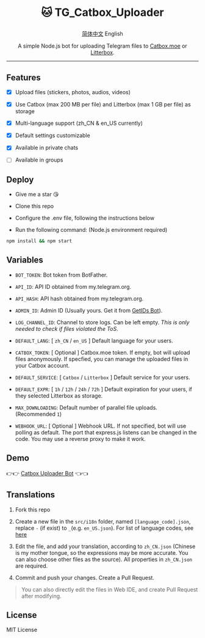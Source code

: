 # <p align="center">🐱 TG_Catbox_Uploader</p>

<p align="center"><a href="https://github.com/AnotiaWang/TG_Catbox_Uploader#readme">简体中文</a> English</p>

<p align="center">A simple Node.js bot for uploading Telegram files to <a href="https://catbox.moe">Catbox.moe</a> or <a href="https://litterbox.catbox.moe">Litterbox</a>.</p>

------------ 

## Features

- [x] Upload files (stickers, photos, audios, videos) 

- [x] Use Catbox (max 200 MB per file) and Litterbox (max 1 GB per file) as storage

- [x] Multi-language support (zh_CN & en_US currently)

- [x] Default settings customizable

- [x] Available in private chats

- [ ] Available in groups

## Deploy

- Give me a star 😘

- Clone this repo

- Configure the .env file, following the instructions below

- Run the following command: (Node.js environment required)

```Bash
npm install && npm start
```

## Variables

- `BOT_TOKEN`: Bot token from BotFather.

- `API_ID`: API ID obtained from my.telegram.org.

- `API_HASH`: API hash obtained from my.telegram.org.

- `ADMIN_ID`: Admin ID (Usually yours. Get it from [GetIDs Bot](https://t.me/getidsbot)).

- `LOG_CHANNEL_ID`: Channel to store logs. Can be left empty. *This is only needed to check if files violated the ToS*.

- `DEFAULT_LANG`: [ `zh_CN` / `en_US` ] Default language for your users.

- `CATBOX_TOKEN`: [ Optional ] Catbox.moe token. If empty, bot will upload files anonymously. If specfied, you can manage the uploaded files in your Catbox account.

- `DEFAULT_SERVICE`: [ `Catbox` / `Litterbox` ] Default service for your users.

- `DEFAULT_EXPR`: [ `1h` / `12h` / `24h` / `72h` ] Default expiration for your users, if they selected Litterbox as storage.

- `MAX_DOWNLOADING`: Default number of parallel file uploads. (Recommended `1`)

- `WEBHOOK_URL`: [ Optional ] Webhook URL. If not specified, bot will use polling as default. The port that express.js listens can be changed in the code. You may use a reverse proxy to make it work.

## Demo

👉👉 [Catbox Uploader Bot](https://t.me/CatboxUploaderBot) 👈👈

## Translations

1. Fork this repo

2. Create a new file in the `src/i18n` folder, named `[language_code].json`, replace `-` (if exist) to `_`(e.g. `en_US.json`). For list of language codes, see [here](http://www.lingoes.net/zh/translator/langcode.htm)

3. Edit the file, and add your translation, according to `zh_CN.json` (Chinese is my mother tongue, so the expressions may be more accurate. You can also choose other files as the source). All properties in `zh_CN.json` are required.

4. Commit and push your changes. Create a Pull Request. 

> You can also directly edit the files in Web IDE, and create Pull Request after modifying.

## License

MIT License